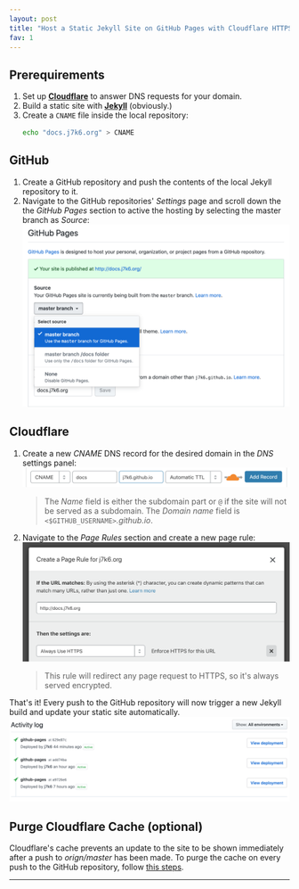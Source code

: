 ```yaml
---
layout: post
title: "Host a Static Jekyll Site on GitHub Pages with Cloudflare HTTPS Support"
fav: 1
---
```


## Prerequirements
1. Set up [**Cloudflare**](https://www.cloudflare.com) to answer DNS requests for your domain.
2. Build a static site with [**Jekyll**](https://jekyllrb.com/) (obviously.)
3. Create a `CNAME` file inside the local repository:
   ```bash
   echo "docs.j7k6.org" > CNAME
   ```

## GitHub
1. Create a GitHub repository and push the contents of the local Jekyll repository to it.
2. Navigate to the GitHub repositories' *Settings* page and scroll down the the *GitHub Pages* section to active the hosting by selecting the master branch as *Source*:
   ![github-ghpages](/files/jekyll-static-site-github-pages-cloudflare-https/ghpages-01.png)

## Cloudflare
1. Create a new *CNAME* DNS record for the desired domain in the *DNS* settings panel:
   ![cloudflare-dns](/files/jekyll-static-site-github-pages-cloudflare-https/ghpages-02.png)
   > The *Name* field is either the subdomain part or `@` if the site will not be served as a subdomain. The *Domain name* field is `<$GITHUB_USERNAME>`*.github.io*.
2. Navigate to the *Page Rules* section and create a new page rule:
   ![cloudflare-https](/files/jekyll-static-site-github-pages-cloudflare-https/ghpages-03.png)
   > This rule will redirect any page request to HTTPS, so it's always served encrypted.

That's it! Every push to the GitHub repository will now trigger a new Jekyll build and update your static site automatically.
![github-deployment](/files/jekyll-static-site-github-pages-cloudflare-https/ghpages-04.png)

## Purge Cloudflare Cache (optional)
Cloudflare's cache prevents an update to the site to be shown immediately after a push to *orign/master* has been made. To purge the cache on every push to the GitHub repository, follow [this steps](/github-pages-cloudflare-cache-reset/).

---
